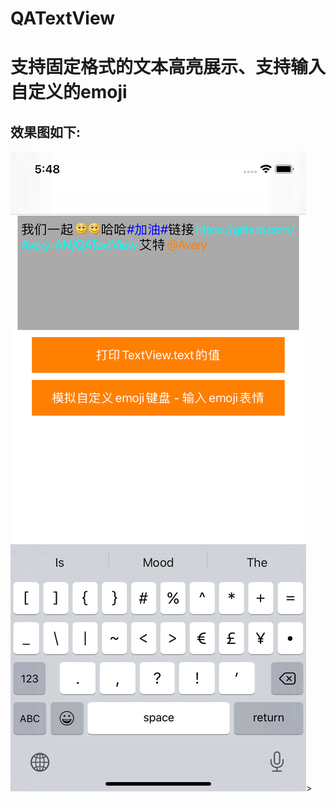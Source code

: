 # QATextView

支持固定格式的文本高亮展示、支持输入自定义的emoji<br>
==========================================


效果图如下:<br>
------------

![示例](https://github.com/Avery-AN/QATextView/raw/master/DEMO_images/demo.png)><br>

